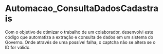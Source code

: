# Automacao_ConsultaDadosCadastrais
Com o objetivo de otimizar o trabalho de um colaborador, desenvolvi este código que automatiza a extração e consulta de dados em um sistema do Governo. Onde através de uma possível falha, o captcha não se altera se o ID for válido.
